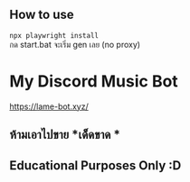 ## How to use
```npx playwright install```
<br>กด start.bat จะเริ่ม gen เลย
(no proxy)

# My Discord Music Bot
https://lame-bot.xyz/

## ห้ามเอาไปขาย *เด็ดขาด *

## Educational Purposes Only :D 

